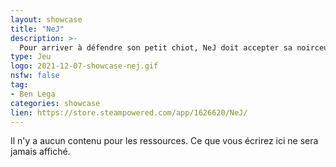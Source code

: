 ```yaml
---
layout: showcase
title: "NeJ"
description: >-
  Pour arriver à défendre son petit chiot, NeJ doit accepter sa noirceur intérieure. À travers cette aventure fantastique , il deviendra plus fort mais courra le risque d'effrayer celui qu'il voulait protéger...
type: Jeu
logo: 2021-12-07-showcase-nej.gif
nsfw: false
tag:
- Ben Lega
categories: showcase
lien: https://store.steampowered.com/app/1626620/NeJ/
---
```


Il n'y a aucun contenu pour les ressources.
Ce que vous écrirez ici ne sera jamais affiché.
